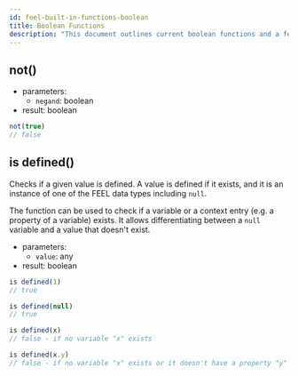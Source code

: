 ```yaml
---
id: feel-built-in-functions-boolean
title: Boolean Functions
description: "This document outlines current boolean functions and a few examples."
---
```


## not()

* parameters:
  * `negand`: boolean
* result: boolean

```js
not(true)
// false
```

## is defined()

Checks if a given value is defined. A value is defined if it exists, and it is an instance of one of the FEEL data types including `null`.

The function can be used to check if a variable or a context entry (e.g. a property of a variable) exists. It allows differentiating between a `null` variable and a value that doesn't exist.   

* parameters:
  * `value`: any
* result: boolean

```js
is defined(1)
// true

is defined(null)
// true

is defined(x)
// false - if no variable "x" exists

is defined(x.y)
// false - if no variable "x" exists or it doesn't have a property "y"
```

